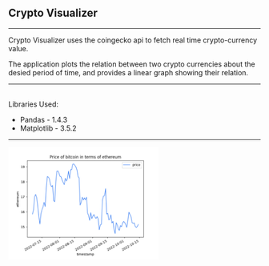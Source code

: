 ## Crypto Visualizer
---
Crypto Visualizer uses the coingecko api to fetch real time crypto-currency value. <br>

The application plots the relation between two crypto currencies about the desied period of time, and provides a linear graph showing their relation. <br>

---
<br>Libraries Used:
<ul>
	<li> Pandas  - 1.4.3</li>
	<li> Matplotlib - 3.5.2</li>
</ul>

---
<img
  src=".\Crypto Visualizer\Plot1.png"
  alt="Crypto Visualizer"
  title="Crypto Visualizer"
  style="display: inline-block; margin: 0 auto; max-width: 300px">